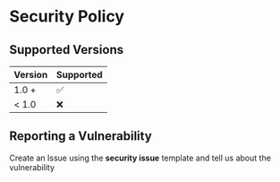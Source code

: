 # Security Policy

## Supported Versions

| Version | Supported          |
| ------- | ------------------ |
| 1.0 +   | :white_check_mark: |
| < 1.0   | :x:                |

## Reporting a Vulnerability

Create an Issue using the **security issue** template and tell us about the vulnerability
